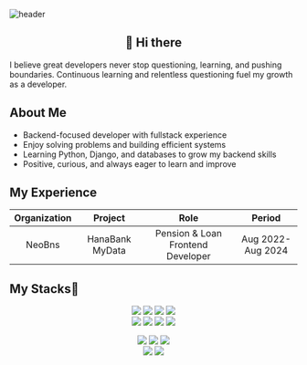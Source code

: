![header](https://capsule-render.vercel.app/api?type=waving&color=gradient&height=200&section=header&text=Emma's%20Github&fontSize=70&fontAlign=60&fontAlignY=40)


<h2 align="center">👋 Hi there</h2>
  <p>I believe great developers never stop questioning, learning, and pushing boundaries.
Continuous learning and relentless questioning fuel my growth as a developer.</p>

**About Me**
---
- Backend-focused developer with fullstack experience  
- Enjoy solving problems and building efficient systems  
- Learning Python, Django, and databases to grow my backend skills  
- Positive, curious, and always eager to learn and improve

<h2>My Experience</h2>

| Organization | Project | Role | Period |
|:---:|:---:|:---:|:---:|
| NeoBns | HanaBank MyData | Pension & Loan Frontend Developer | Aug 2022- Aug 2024 |

<h2> My Stacks🚀 </h2>
<p align="center">


<!-- Language -->
<img src="https://img.shields.io/badge/Java-007396?style=flat-square&logo=java&logoColor=white"/>
<img src="https://img.shields.io/badge/Python-3776AB?style=flat-square&logo=python&logoColor=white"/>
<img src="https://img.shields.io/badge/Spring-6DB33F?style=flat-square&logo=spring&logoColor=white"/>
<img src="https://img.shields.io/badge/Node.js-339933?style=flat-square&logo=nodedotjs&logoColor=white"/>

<br>

<!-- Database -->
<img src="https://img.shields.io/badge/MySQL-4479A1?style=flat-square&logo=mysql&logoColor=white"/>
<img src="https://img.shields.io/badge/PostgreSQL-4169E1?style=flat-square&logo=postgresql&logoColor=white"/>
<img src="https://img.shields.io/badge/Oracle-F80000?style=flat-square&logo=oracle&logoColor=white"/>
<img src="https://img.shields.io/badge/Database-4DB33D?style=flat-square&logo=databricks&logoColor=white"/>

</p>

<p align="center">

<!-- Framework -->
<img src="https://img.shields.io/badge/JavaScript-F7DF1E?style=flat-square&logo=javascript&logoColor=black"/>
<img src="https://img.shields.io/badge/React-61DAFB?style=flat-square&logo=react&logoColor=black"/>
<img src="https://img.shields.io/badge/Vue-4FC08D?style=flat-square&logo=vue.js&logoColor=white"/>
<br>

<!-- Editor -->
<img src="https://img.shields.io/badge/VSCode-007ACC?style=flat-square&logo=visualstudiocode&logoColor=white"/>
<img src="https://img.shields.io/badge/Eclipse-2C2255?style=flat-square&logo=eclipseide&logoColor=white"/>

</p>

<!--
**Emmakang123/Emmakang123** is a ✨ _special_ ✨ repository because its `README.md` (this file) appears on your GitHub profile.

Here are some ideas to get you started:

- 🔭 I’m currently working on ...
- 🌱 I’m currently learning ...
- 👯 I’m looking to collaborate on ...
- 🤔 I’m looking for help with ...
- 💬 Ask me about ...
- 📫 How to reach me: ...
- 😄 Pronouns: ...
- ⚡ Fun fact: ...
-->
